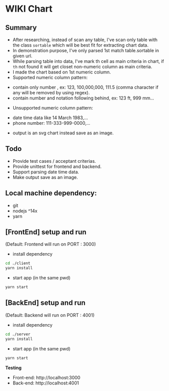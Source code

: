 # WIKI Chart 

## Summary
- After researching, instead of scan any table, I've scan only table with the class `sortable` which will be best fit for extracting chart data.
- In demonstration purpose, I've only parsed 1st match table.sortable in given url.
- While parsing table into data, I've mark th cell as main criteria in chart, if `th` not found it will get closet non-numeric column as main criteria.
- I made the chart based on 1st numeric column.
- Supported numeric column pattern: 
 + contain only number , ex: 123, 100,000,000, 111.5 (comma character if any will be removed by using regex).
 + contain number and notation following behind, ex: 123 ft, 999 mm...
- Unsupported numeric column pattern: 
 + date time data like 14 March 1983,...
 + phone number: 111-333-999-0000,...
- output is an svg chart instead save as an image.

 ## Todo
- Provide test cases / acceptant criterias.
- Provide unittest for frontend and backend.
- Support parsing date time data.
- Make output save as an image.


## Local machine dependency:
- git
- nodejs ^14x
- yarn

## [FrontEnd] setup and run
(Default: Frontend will run on PORT : 3000)
- install dependency
```sh
cd ./client
yarn install
```
- start app (in the same pwd)
```sh
yarn start
```

## [BackEnd] setup and run
(Default: Backend will run on PORT : 4001)

- install dependency
```sh
cd ./server
yarn install
```
- start app (in the same pwd)
```sh
yarn start
```

**Testing**

- Front-end: http://localhost:3000
- Back-end: http://localhost:4001
